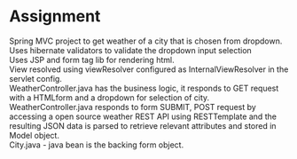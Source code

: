 Assignment
==========
Spring MVC project to get weather of a city that is chosen from dropdown.<br/>
Uses hibernate validators to validate the dropdown input selection<br/>
Uses JSP and form tag lib for rendering html.<br/>
View resolved using viewResolver configured as InternalViewResolver in the servlet config.<br/>
WeatherController.java has the business logic, it responds to GET request with a HTMLform and a dropdown for selection of city.<br/>
WeatherController.java responds to form SUBMIT, POST request by accessing a open source weather REST API using RESTTemplate and the resulting JSON data is parsed to retrieve relevant attributes and stored in Model object.<br/>
City.java - java bean is the backing form object.
